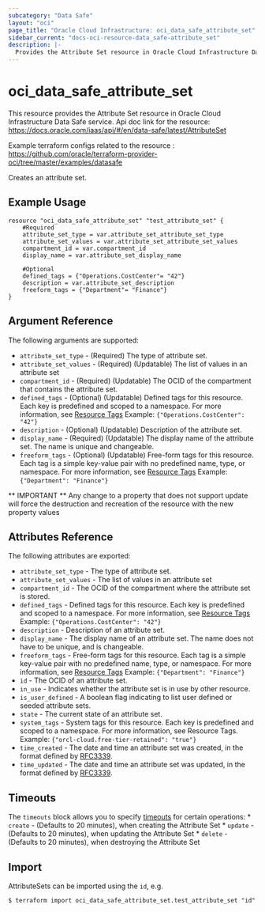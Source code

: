 ```yaml
---
subcategory: "Data Safe"
layout: "oci"
page_title: "Oracle Cloud Infrastructure: oci_data_safe_attribute_set"
sidebar_current: "docs-oci-resource-data_safe-attribute_set"
description: |-
  Provides the Attribute Set resource in Oracle Cloud Infrastructure Data Safe service
---
```


# oci_data_safe_attribute_set
This resource provides the Attribute Set resource in Oracle Cloud Infrastructure Data Safe service.
Api doc link for the resource: https://docs.oracle.com/iaas/api/#/en/data-safe/latest/AttributeSet

Example terraform configs related to the resource : https://github.com/oracle/terraform-provider-oci/tree/master/examples/datasafe

Creates an attribute set.


## Example Usage

```hcl
resource "oci_data_safe_attribute_set" "test_attribute_set" {
	#Required
	attribute_set_type = var.attribute_set_attribute_set_type
	attribute_set_values = var.attribute_set_attribute_set_values
	compartment_id = var.compartment_id
	display_name = var.attribute_set_display_name

	#Optional
	defined_tags = {"Operations.CostCenter"= "42"}
	description = var.attribute_set_description
	freeform_tags = {"Department"= "Finance"}
}
```

## Argument Reference

The following arguments are supported:

* `attribute_set_type` - (Required) The type of attribute set.
* `attribute_set_values` - (Required) (Updatable) The list of values in an attribute set
* `compartment_id` - (Required) (Updatable) The OCID of the compartment that contains the attribute set.
* `defined_tags` - (Optional) (Updatable) Defined tags for this resource. Each key is predefined and scoped to a namespace. For more information, see [Resource Tags](https://docs.cloud.oracle.com/iaas/Content/General/Concepts/resourcetags.htm) Example: `{"Operations.CostCenter": "42"}` 
* `description` - (Optional) (Updatable) Description of the attribute set.
* `display_name` - (Required) (Updatable) The display name of the attribute set. The name is unique and changeable.
* `freeform_tags` - (Optional) (Updatable) Free-form tags for this resource. Each tag is a simple key-value pair with no predefined name, type, or namespace. For more information, see [Resource Tags](https://docs.cloud.oracle.com/iaas/Content/General/Concepts/resourcetags.htm)  Example: `{"Department": "Finance"}` 


** IMPORTANT **
Any change to a property that does not support update will force the destruction and recreation of the resource with the new property values

## Attributes Reference

The following attributes are exported:

* `attribute_set_type` - The type of attribute set.
* `attribute_set_values` - The list of values in an attribute set
* `compartment_id` - The OCID of the compartment where the attribute set is stored.
* `defined_tags` - Defined tags for this resource. Each key is predefined and scoped to a namespace. For more information, see [Resource Tags](https://docs.cloud.oracle.com/iaas/Content/General/Concepts/resourcetags.htm) Example: `{"Operations.CostCenter": "42"}` 
* `description` - Description of an attribute set.
* `display_name` - The display name of an attribute set. The name does not have to be unique, and is changeable.
* `freeform_tags` - Free-form tags for this resource. Each tag is a simple key-value pair with no predefined name, type, or namespace. For more information, see [Resource Tags](https://docs.cloud.oracle.com/iaas/Content/General/Concepts/resourcetags.htm)  Example: `{"Department": "Finance"}` 
* `id` - The OCID of an attribute set.
* `in_use` - Indicates whether the attribute set is in use by other resource.
* `is_user_defined` - A boolean flag indicating to list user defined or seeded attribute sets.
* `state` - The current state of an attribute set.
* `system_tags` - System tags for this resource. Each key is predefined and scoped to a namespace. For more information, see Resource Tags. Example: `{"orcl-cloud.free-tier-retained": "true"}` 
* `time_created` - The date and time an attribute set was created, in the format defined by [RFC3339](https://tools.ietf.org/html/rfc3339).
* `time_updated` - The date and time an attribute set was updated, in the format defined by [RFC3339](https://tools.ietf.org/html/rfc3339).

## Timeouts

The `timeouts` block allows you to specify [timeouts](https://registry.terraform.io/providers/oracle/oci/latest/docs/guides/changing_timeouts) for certain operations:
	* `create` - (Defaults to 20 minutes), when creating the Attribute Set
	* `update` - (Defaults to 20 minutes), when updating the Attribute Set
	* `delete` - (Defaults to 20 minutes), when destroying the Attribute Set


## Import

AttributeSets can be imported using the `id`, e.g.

```
$ terraform import oci_data_safe_attribute_set.test_attribute_set "id"
```

